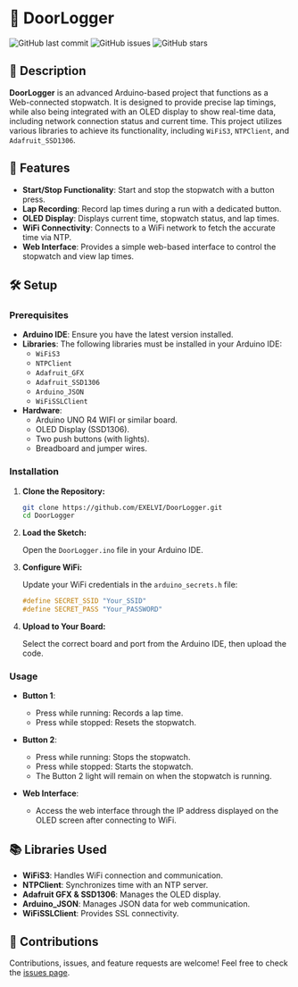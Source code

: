 # 🚪 DoorLogger

![GitHub last commit](https://img.shields.io/github/last-commit/EXELVI/DoorLogger)
![GitHub issues](https://img.shields.io/github/issues/EXELVI/DoorLogger)
![GitHub stars](https://img.shields.io/github/stars/EXELVI/DoorLogger?style=social)

## 📜 Description

**DoorLogger** is an advanced Arduino-based project that functions as a Web-connected stopwatch. It is designed to provide precise lap timings, while also being integrated with an OLED display to show real-time data, including network connection status and current time. This project utilizes various libraries to achieve its functionality, including `WiFiS3`, `NTPClient`, and `Adafruit_SSD1306`.

## 🚀 Features

- **Start/Stop Functionality**: Start and stop the stopwatch with a button press.
- **Lap Recording**: Record lap times during a run with a dedicated button.
- **OLED Display**: Displays current time, stopwatch status, and lap times.
- **WiFi Connectivity**: Connects to a WiFi network to fetch the accurate time via NTP.
- **Web Interface**: Provides a simple web-based interface to control the stopwatch and view lap times.

## 🛠️ Setup

### Prerequisites

- **Arduino IDE**: Ensure you have the latest version installed.
- **Libraries**: The following libraries must be installed in your Arduino IDE:
  - `WiFiS3`
  - `NTPClient`
  - `Adafruit_GFX`
  - `Adafruit_SSD1306`
  - `Arduino_JSON`
  - `WiFiSSLClient`
- **Hardware**:
  - Arduino UNO R4 WIFI or similar board.
  - OLED Display (SSD1306).
  - Two push buttons (with lights).
  - Breadboard and jumper wires.

### Installation

1. **Clone the Repository:**

    ```bash
    git clone https://github.com/EXELVI/DoorLogger.git
    cd DoorLogger
    ```

2. **Load the Sketch:**

    Open the `DoorLogger.ino` file in your Arduino IDE.

3. **Configure WiFi:**

    Update your WiFi credentials in the `arduino_secrets.h` file:

    ```cpp
    #define SECRET_SSID "Your_SSID"
    #define SECRET_PASS "Your_PASSWORD"
    ```

4. **Upload to Your Board:**

    Select the correct board and port from the Arduino IDE, then upload the code.

### Usage

- **Button 1**:
  - Press while running: Records a lap time.
  - Press while stopped: Resets the stopwatch.
  
- **Button 2**:
  - Press while running: Stops the stopwatch.
  - Press while stopped: Starts the stopwatch.
  - The Button 2 light will remain on when the stopwatch is running.

- **Web Interface**:
  - Access the web interface through the IP address displayed on the OLED screen after connecting to WiFi.

## 📚 Libraries Used

- **WiFiS3**: Handles WiFi connection and communication.
- **NTPClient**: Synchronizes time with an NTP server.
- **Adafruit GFX & SSD1306**: Manages the OLED display.
- **Arduino_JSON**: Manages JSON data for web communication.
- **WiFiSSLClient**: Provides SSL connectivity.

## 🤝 Contributions

Contributions, issues, and feature requests are welcome! Feel free to check the [issues page](https://github.com/EXELVI/DoorLogger/issues).
